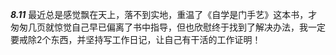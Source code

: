 ***8.11***	最近总是感觉飘在天上，落不到实地，重温了《自学是门手艺》这本书，才匆匆几页就惊觉自己早已偏离了书中指导，但也欣慰终于找到了解决办法，我一定要戒除2个东西，并坚持写工作日记，让自己有干活的工作证明！

